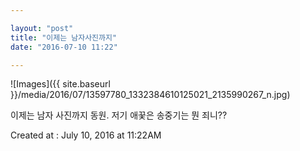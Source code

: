 ```yaml
---

layout: "post"  
title: "이제는 남자사진까지"  
date: "2016-07-10 11:22"

---
```


![Images]({{ site.baseurl }}/media/2016/07/13597780_1332384610125021_2135990267_n.jpg)

이제는 남자 사진까지 동원. 저기 애꿎은 송중기는 뭔 죄니??

Created at : July 10, 2016 at 11:22AM
